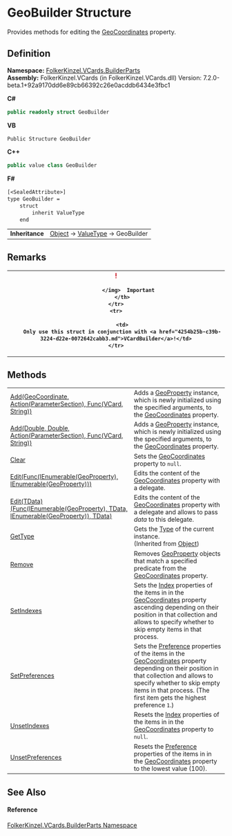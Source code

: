 # GeoBuilder Structure


Provides methods for editing the <a href="e113b21a-517e-133e-8e60-9d57fc8eca24.md">GeoCoordinates</a> property.



## Definition
**Namespace:** <a href="30716183-7f69-ceb8-b5fe-4d9f23e7fd2b.md">FolkerKinzel.VCards.BuilderParts</a>  
**Assembly:** FolkerKinzel.VCards (in FolkerKinzel.VCards.dll) Version: 7.2.0-beta.1+92a9170dd6e89cb66392c26e0acddb6434e3fbc1

**C#**
``` C#
public readonly struct GeoBuilder
```
**VB**
``` VB
Public Structure GeoBuilder
```
**C++**
``` C++
public value class GeoBuilder
```
**F#**
``` F#
[<SealedAttribute>]
type GeoBuilder = 
    struct
        inherit ValueType
    end
```

<table><tr><td><strong>Inheritance</strong></td><td><a href="https://learn.microsoft.com/dotnet/api/system.object" target="_blank" rel="noopener noreferrer">Object</a>  →  <a href="https://learn.microsoft.com/dotnet/api/system.valuetype" target="_blank" rel="noopener noreferrer">ValueType</a>  →  GeoBuilder</td></tr>
</table>



## Remarks



<table>
	<tr>
		<th>
			<img src="media/AlertCaution.png" alt="Important note">
				
			</img>  Important
		</th>
	</tr>
	<tr>
		
		<td>
		Only use this struct in conjunction with <a href="4254b25b-c39b-3224-d22e-0072642cabb3.md">VCardBuilder</a>!</td>
	</tr>
</table>



## Methods
<table>
<tr>
<td><a href="7aa4b0cb-b383-1eaa-532d-ed2a3bf0e926.md">Add(GeoCoordinate, Action(ParameterSection), Func(VCard, String))</a></td>
<td>Adds a <a href="cebf2b25-a331-1126-b40d-697dc18dcb72.md">GeoProperty</a> instance, which is newly initialized using the specified arguments, to the <a href="e113b21a-517e-133e-8e60-9d57fc8eca24.md">GeoCoordinates</a> property.</td></tr>
<tr>
<td><a href="a1ac7eeb-69d8-7c2e-9cb9-e88163d00b95.md">Add(Double, Double, Action(ParameterSection), Func(VCard, String))</a></td>
<td>Adds a <a href="cebf2b25-a331-1126-b40d-697dc18dcb72.md">GeoProperty</a> instance, which is newly initialized using the specified arguments, to the <a href="e113b21a-517e-133e-8e60-9d57fc8eca24.md">GeoCoordinates</a> property.</td></tr>
<tr>
<td><a href="721de1c4-020f-8d9c-a279-7408a52002f0.md">Clear</a></td>
<td>Sets the <a href="e113b21a-517e-133e-8e60-9d57fc8eca24.md">GeoCoordinates</a> property to <code>null</code>.</td></tr>
<tr>
<td><a href="111a3f68-2f59-b945-714e-c4991f101661.md">Edit(Func(IEnumerable(GeoProperty), IEnumerable(GeoProperty)))</a></td>
<td>Edits the content of the <a href="e113b21a-517e-133e-8e60-9d57fc8eca24.md">GeoCoordinates</a> property with a delegate.</td></tr>
<tr>
<td><a href="869eb793-5a82-b960-9f7e-74805749fdeb.md">Edit(TData)(Func(IEnumerable(GeoProperty), TData, IEnumerable(GeoProperty)), TData)</a></td>
<td>Edits the content of the <a href="e113b21a-517e-133e-8e60-9d57fc8eca24.md">GeoCoordinates</a> property with a delegate and allows to pass <em>data</em> to this delegate.</td></tr>
<tr>
<td><a href="https://learn.microsoft.com/dotnet/api/system.object.gettype" target="_blank" rel="noopener noreferrer">GetType</a></td>
<td>Gets the <a href="https://learn.microsoft.com/dotnet/api/system.type" target="_blank" rel="noopener noreferrer">Type</a> of the current instance.<br />(Inherited from <a href="https://learn.microsoft.com/dotnet/api/system.object" target="_blank" rel="noopener noreferrer">Object</a>)</td></tr>
<tr>
<td><a href="2b117e34-4862-1594-1066-7af103af23aa.md">Remove</a></td>
<td>Removes <a href="cebf2b25-a331-1126-b40d-697dc18dcb72.md">GeoProperty</a> objects that match a specified predicate from the <a href="e113b21a-517e-133e-8e60-9d57fc8eca24.md">GeoCoordinates</a> property.</td></tr>
<tr>
<td><a href="894f50cd-6d1d-421c-5bbf-9590dfa421bb.md">SetIndexes</a></td>
<td>Sets the <a href="70c82664-4c95-c20f-f819-7fba4087eead.md">Index</a> properties of the items in in the <a href="e113b21a-517e-133e-8e60-9d57fc8eca24.md">GeoCoordinates</a> property ascending depending on their position in that collection and allows to specify whether to skip empty items in that process.</td></tr>
<tr>
<td><a href="915b9b3d-e279-b865-b268-c0c17f431c28.md">SetPreferences</a></td>
<td>Sets the <a href="50760592-ebd2-d6c5-16b0-f752af7dada1.md">Preference</a> properties of the items in the <a href="e113b21a-517e-133e-8e60-9d57fc8eca24.md">GeoCoordinates</a> property depending on their position in that collection and allows to specify whether to skip empty items in that process. (The first item gets the highest preference <code>1</code>.)</td></tr>
<tr>
<td><a href="c5e323c4-dbac-12c6-4b9b-ad96a9c1acc3.md">UnsetIndexes</a></td>
<td>Resets the <a href="70c82664-4c95-c20f-f819-7fba4087eead.md">Index</a> properties of the items in in the <a href="e113b21a-517e-133e-8e60-9d57fc8eca24.md">GeoCoordinates</a> property to <code>null</code>.</td></tr>
<tr>
<td><a href="9e1c1477-a52b-f0bc-6545-35120a4661d5.md">UnsetPreferences</a></td>
<td>Resets the <a href="50760592-ebd2-d6c5-16b0-f752af7dada1.md">Preference</a> properties of the items in in the <a href="e113b21a-517e-133e-8e60-9d57fc8eca24.md">GeoCoordinates</a> property to the lowest value (100).</td></tr>
</table>

## See Also


#### Reference
<a href="30716183-7f69-ceb8-b5fe-4d9f23e7fd2b.md">FolkerKinzel.VCards.BuilderParts Namespace</a>  
